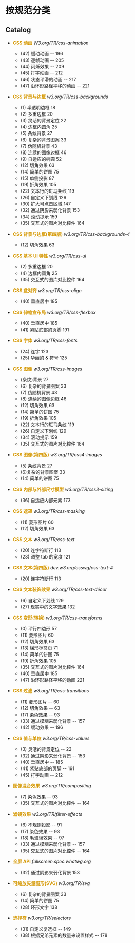 # 按规范分类


## Catalog
- <strong style="color: #d69a06">CSS 动画</strong> *W3.org/TR/css-animation*
    + (42) 缓动动画 -- 196
    + (43) 逐帧动画 -- 205
    + (44) 闪烁效果 -- 209
    + (45) 打字动画 -- 212
    + (46) 状态平滑的动画 -- 217
    + (47) 沿环形路径平移的动画 -- 221
- <strong style="color: #d69a06">CSS 背景与边框</strong> *w3.org/TR/css-backgrounds*
    + (1) 半透明边框 18
    + (2) 多重边框 20
    + (3) 灵活的背景定位 22
    + (4) 边框内圆角 25
    + (5) 条纹背景 27
    + (6) 复杂的背景图案 33
    + (7) 伪随机背景 43
    + (8) 连续的图像边框 46
    + (9) 自适应的椭圆 52
    + (12) 切角效果 63
    + (14) 简单的饼图 75
    + (15) 单侧投影 87
    + (19) 折角效果 105
    + (22) 文本行的斑马条纹 119
    + (26) 自定义下划线 129
    + (30) 扩大可点击区域 147
    + (32) 通过阴影来弱化背景 153
    + (34) 滚动提示 159
    + (35) 交互式的图片对比控件 164

- <strong style="color: #d69a06">CSS 背景与边框(第四版)</strong> *w3.org/TR/css-backgrounds-4*
    + (12) 切角效果 63

- <strong style="color: #d69a06">CSS 基本 UI 特性</strong> *w3.org/TR/css-ui*
    + (2) 多重边框 20
    + (4) 边框内圆角 25
    + (35) 交互式的图片对比控件 164

- <strong style="color: #d69a06">CSS 盒对齐</strong> *w3.org/TR/css-align*
    + (40) 垂直居中 185

- <strong style="color: #d69a06">CSS 伸缩盒布局</strong> *w3.org/TR/css-flexbox*
    + (40) 垂直居中 185
    + (41) 紧贴底部的页脚 191

- <strong style="color: #d69a06">CSS 字体</strong> *w3.org/TR/css-fonts*
    + (24) 连字 123
    + (25) 华丽的 & 符号 125   

- <strong style="color: #d69a06">CSS 图像</strong> *w3.org/TR/css-images*
    + (条纹)背景 27
    + (6) 复杂的背景图案 33
    + (7) 伪随机背景 43
    + (8) 连续的图像边框 46
    + (12) 切角效果 63
    + (14) 简单的饼图 75
    + (19) 折角效果 105
    + (22) 文本行的斑马条纹 119
    + (26) 自定义下划线 129
    + (34) 滚动提示 159
    + (35) 交互式的图片对比控件 164

- <strong style="color: #d69a06">CSS 图像(第四版)</strong> *w3.org/TR/css4-images*
    + (5) 条纹背景 27
    + (6)复杂的背景图案 33
    + (14) 简单的饼图 75

- <strong style="color: #d69a06">CSS 内部与外部尺寸模型</strong> *w3.org/TR/css3-sizing*
    + (36) 自适应内部元素 173

- <strong style="color: #d69a06">CSS 遮罩</strong> *w3.org/TR/css-masking*
    + (11) 菱形图片 60
    + (12) 切角效果 63

- <strong style="color: #d69a06">CSS 文本</strong> *w3.org/TR/css-text*
    + (20) 连字符断行 113
    + (23) 调整 tab 的宽度 121

- <strong style="color: #d69a06">CSS 文本(第四版)</strong> *dev.w3.org/csswg/css-text-4*
    + (20) 连字符断行 113

- <strong style="color: #d69a06">CSS 文本装饰效果</strong> *w3.org/TR/css-text-décor*
    + (6) 自定义下划线 129
    + (27) 现实中的文字效果 132

- <strong style="color: #d69a06">CSS 变形(转换)</strong> *w3.org/TR/css-transforms*
    + (0) 平行四边形 57
    + (11) 菱形图片 60
    + (12) 切角效果 63
    + (13) 梯形标签页 71
    + (14) 简单的饼图 75
    + (19) 折角效果 105
    + (35) 交互式的图片对比控件 164
    + (40) 垂直居中 185
    + (47) 沿环形路径平移的动画 221

- <strong style="color: #d69a06">CSS 过滤</strong> *w3.org/TR/css-transitions*
    + (11) 菱形图片 -- 60
    + (12) 切角效果 -- 63
    + (17) 染色效果 -- 93
    + (33) 通过模糊来弱化背景 -- 157
    + (42) 缓动效果 -- 196

- <strong style="color: #d69a06">CSS 值与单位</strong> *w3.org/TR/css-values*
    + (3) 灵活的背景定位 -- 22
    + (32) 通过阴影来弱化背景 -- 153
    + (40) 垂直居中 -- 185
    + (41) 紧贴底部的页脚 -- 191
    + (45) 打字动画 -- 212

- <strong style="color: #d69a06">图像混合效果</strong> *w3.org/TR/compositing*
    + (7) 染色效果 -- 93
    + (35) 交互式的图片对比控件 -- 164

- <strong style="color: #d69a06">滤镜效果</strong> *w3.org/TR/filter-effects*
    + (6) 不规则投影 -- 91
    + (17) 染色效果 -- 93
    + (18) 毛玻璃效果 -- 97
    + (33) 通过模糊来弱化背景 -- 157
    + (35) 交互式的图片对比控件 -- 164

- <strong style="color: #d69a06">全屏 API</strong> *fullscreen.spec.whatwg.org*
    + (32) 通过阴影来弱化背景 153

- <strong style="color: #d69a06">可缩放矢量图形(SVG)</strong> *w3.org/TR/svg*
    + (6) 复杂的背景图案 33
    + (14) 简单的饼图 75
    + (28) 环形文字 138

- <strong style="color: #d69a06">选择符</strong> *w3.org/TR/selectors*
    + (31) 自定义复选框 -- 149
    + (38) 根据兄弟元素的数量来设置样式 -- 178
